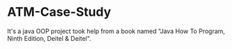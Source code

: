 # ATM-Case-Study
It's a  java OOP project took help from a book named "Java How To Program, Ninth Edition, Deitel & Deitel".
